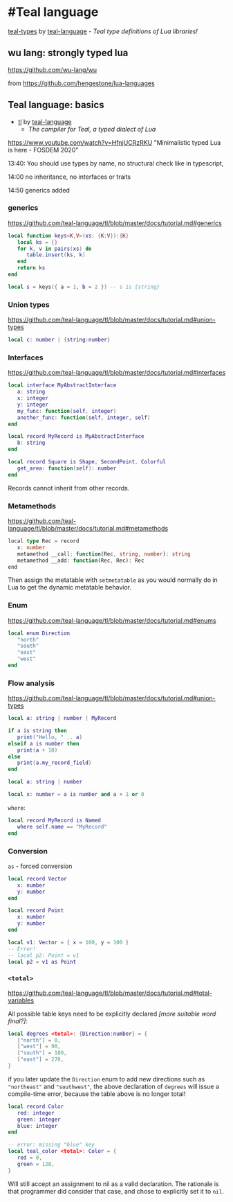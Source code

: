 # #Teal language

[teal-types](https://github.com/teal-language/teal-types/tree/master/types) by [teal-language](https://github.com/teal-language)
	- _Teal type definitions of Lua libraries!_

## wu lang: strongly typed lua

https://github.com/wu-lang/wu

from  https://github.com/hengestone/lua-languages


## Teal language: basics

- [tl](https://github.com/teal-language/tl) by [teal-language](https://github.com/teal-language)
	- _The compiler for Teal, a typed dialect of Lua_

https://www.youtube.com/watch?v=HfnjUCRzRKU
"Minimalistic typed Lua is here - FOSDEM 2020"

13:40: You should use types by name, no structural check like in typescript,

14:00 no inheritance, no interfaces or traits

14:50 generics added

### generics

https://github.com/teal-language/tl/blob/master/docs/tutorial.md#generics

```lua
local function keys<K,V>(xs: {K:V}):{K}
   local ks = {}
   for k, v in pairs(xs) do
      table.insert(ks, k)
   end
   return ks
end

local s = keys({ a = 1, b = 2 }) -- s is {string}
```

### Union types

https://github.com/teal-language/tl/blob/master/docs/tutorial.md#union-types

```lua
local c: number | {string:number}
```

### Interfaces

https://github.com/teal-language/tl/blob/master/docs/tutorial.md#interfaces

```lua
local interface MyAbstractInterface
   a: string
   x: integer
   y: integer
   my_func: function(self, integer)
   another_func: function(self, integer, self)
end

local record MyRecord is MyAbstractInterface
   b: string
end

local record Square is Shape, SecondPoint, Colorful
   get_area: function(self): number
end
```

Records cannot inherit from other records.

### Metamethods

https://github.com/teal-language/tl/blob/master/docs/tutorial.md#metamethods

```ts
local type Rec = record
   x: number
   metamethod __call: function(Rec, string, number): string
   metamethod __add: function(Rec, Rec): Rec
end
```

Then assign the metatable with `setmetatable` as you would normally do in Lua to get the dynamic metatable behavior.

### Enum

https://github.com/teal-language/tl/blob/master/docs/tutorial.md#enums

```lua
local enum Direction
   "north"
   "south"
   "east"
   "west"
end
```

### Flow analysis

https://github.com/teal-language/tl/blob/master/docs/tutorial.md#union-types

```lua
local a: string | number | MyRecord

if a is string then
   print("Hello, " .. a)
elseif a is number then
   print(a + 10)
else
   print(a.my_record_field)
end
```

```lua
local a: string | number

local x: number = a is number and a + 1 or 0
```

`where`:

```lua
local record MyRecord is Named
   where self.name == "MyRecord"
end
```

### Conversion

`as` - forced conversion

```lua
local record Vector
   x: number
   y: number
end

local record Point
   x: number
   y: number
end

local v1: Vector = { x = 100, y = 100 }
-- Error!
-- local p2: Point = v1
local p2 = v1 as Point
```

### `<total>`

https://github.com/teal-language/tl/blob/master/docs/tutorial.md#total-variables

All possible table keys need to be explicitly declared _\[more suitable word final?\]_:

```lua
local degrees <total>: {Direction:number} = {
   ["north"] = 0,
   ["west"] = 90,
   ["south"] = 180,
   ["east"] = 270,
}
```

 if you later update the `Direction` enum to add new directions such as `"northeast"` and `"southwest"`, the above declaration of `degrees` will issue a compile-time error, because the table above is no longer total!

```lua
local record Color
   red: integer
   green: integer
   blue: integer
end

-- error: missing "blue" key
local teal_color <total>: Color = {
   red = 0,
   green = 128,
}
```

Will still accept an assignment to nil as a valid declaration. The rationale is that programmer did consider that case, and chose to explicitly set it to `nil`.